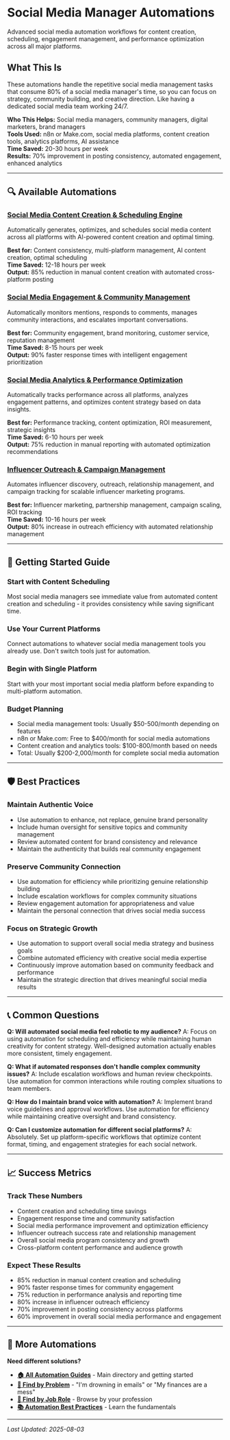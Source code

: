 # Social Media Manager Automations

Advanced social media automation workflows for content creation, scheduling, engagement management, and performance optimization across all major platforms.

## What This Is

These automations handle the repetitive social media management tasks that consume 80% of a social media manager's time, so you can focus on strategy, community building, and creative direction. Like having a dedicated social media team working 24/7.

**Who This Helps:** Social media managers, community managers, digital marketers, brand managers  
**Tools Used:** n8n or Make.com, social media platforms, content creation tools, analytics platforms, AI assistance  
**Time Saved:** 20-30 hours per week  
**Results:** 70% improvement in posting consistency, automated engagement, enhanced analytics  

---

## 🔍 Available Automations

### [Social Media Content Creation & Scheduling Engine](Social%20Media%20Content%20Creation%20and%20Scheduling%20Engine.md)
Automatically generates, optimizes, and schedules social media content across all platforms with AI-powered content creation and optimal timing.

**Best for:** Content consistency, multi-platform management, AI content creation, optimal scheduling  
**Time Saved:** 12-18 hours per week  
**Output:** 85% reduction in manual content creation with automated cross-platform posting

### [Social Media Engagement & Community Management](Social%20Media%20Engagement%20and%20Community%20Management.md)
Automatically monitors mentions, responds to comments, manages community interactions, and escalates important conversations.

**Best for:** Community engagement, brand monitoring, customer service, reputation management  
**Time Saved:** 8-15 hours per week  
**Output:** 90% faster response times with intelligent engagement prioritization

### [Social Media Analytics & Performance Optimization](Social%20Media%20Analytics%20and%20Performance%20Optimization.md)
Automatically tracks performance across all platforms, analyzes engagement patterns, and optimizes content strategy based on data insights.

**Best for:** Performance tracking, content optimization, ROI measurement, strategic insights  
**Time Saved:** 6-10 hours per week  
**Output:** 75% reduction in manual reporting with automated optimization recommendations

### [Influencer Outreach & Campaign Management](Influencer%20Outreach%20and%20Campaign%20Management.md)
Automates influencer discovery, outreach, relationship management, and campaign tracking for scalable influencer marketing programs.

**Best for:** Influencer marketing, partnership management, campaign scaling, ROI tracking  
**Time Saved:** 10-16 hours per week  
**Output:** 80% increase in outreach efficiency with automated relationship management

---

## 🎯 Getting Started Guide

### Start with Content Scheduling
Most social media managers see immediate value from automated content creation and scheduling - it provides consistency while saving significant time.

### Use Your Current Platforms
Connect automations to whatever social media management tools you already use. Don't switch tools just for automation.

### Begin with Single Platform
Start with your most important social media platform before expanding to multi-platform automation.

### Budget Planning
- Social media management tools: Usually $50-500/month depending on features
- n8n or Make.com: Free to $400/month for social media automations
- Content creation and analytics tools: $100-800/month based on needs
- Total: Usually $200-2,000/month for complete social media automation

---

## 🛡️ Best Practices

### Maintain Authentic Voice
- Use automation to enhance, not replace, genuine brand personality
- Include human oversight for sensitive topics and community management
- Review automated content for brand consistency and relevance
- Maintain the authenticity that builds real community engagement

### Preserve Community Connection
- Use automation for efficiency while prioritizing genuine relationship building
- Include escalation workflows for complex community situations
- Review engagement automation for appropriateness and value
- Maintain the personal connection that drives social media success

### Focus on Strategic Growth
- Use automation to support overall social media strategy and business goals
- Combine automated efficiency with creative social media expertise
- Continuously improve automation based on community feedback and performance
- Maintain the strategic direction that drives meaningful social media results

---

## 📞 Common Questions

**Q: Will automated social media feel robotic to my audience?**
A: Focus on using automation for scheduling and efficiency while maintaining human creativity for content strategy. Well-designed automation actually enables more consistent, timely engagement.

**Q: What if automated responses don't handle complex community issues?**
A: Include escalation workflows and human review checkpoints. Use automation for common interactions while routing complex situations to team members.

**Q: How do I maintain brand voice with automation?**
A: Implement brand voice guidelines and approval workflows. Use automation for efficiency while maintaining creative oversight and brand consistency.

**Q: Can I customize automation for different social platforms?**
A: Absolutely. Set up platform-specific workflows that optimize content format, timing, and engagement strategies for each social network.

---

## 📈 Success Metrics

### Track These Numbers
- Content creation and scheduling time savings
- Engagement response time and community satisfaction
- Social media performance improvement and optimization efficiency
- Influencer outreach success rate and relationship management
- Overall social media program consistency and growth
- Cross-platform content performance and audience growth

### Expect These Results
- 85% reduction in manual content creation and scheduling
- 90% faster response times for community engagement
- 75% reduction in performance analysis and reporting time
- 80% increase in influencer outreach efficiency
- 70% improvement in posting consistency across platforms
- 60% improvement in overall social media performance and engagement

---

## 🔗 More Automations

**Need different solutions?**
- **[🏠 All Automation Guides](../../AI%20Automations%20Guide.md)** - Main directory and getting started
- **[🎯 Find by Problem](../../Automation%20Workflows%20by%20Problem.md)** - "I'm drowning in emails" or "My finances are a mess"
- **[👔 Find by Job Role](../../Automation%20Workflows%20by%20Job%20Role.md)** - Browse by your profession
- **[📚 Automation Best Practices](../../Automation%20Best%20Practices.md)** - Learn the fundamentals

---

*Last Updated: 2025-08-03*